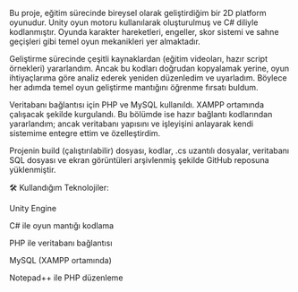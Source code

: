 Bu proje, eğitim sürecinde bireysel olarak geliştirdiğim bir 2D platform oyunudur. Unity oyun motoru kullanılarak oluşturulmuş ve C# diliyle kodlanmıştır. Oyunda karakter hareketleri, engeller, skor sistemi ve sahne geçişleri gibi temel oyun mekanikleri yer almaktadır.

Geliştirme sürecinde çeşitli kaynaklardan (eğitim videoları, hazır script örnekleri) yararlandım. Ancak bu kodları doğrudan kopyalamak yerine, oyun ihtiyaçlarıma göre analiz ederek yeniden düzenledim ve uyarladım. Böylece her adımda temel oyun geliştirme mantığını öğrenme fırsatı buldum.

Veritabanı bağlantısı için PHP ve MySQL kullanıldı. XAMPP ortamında çalışacak şekilde kurgulandı. Bu bölümde ise hazır bağlantı kodlarından yararlandım; ancak veritabanı yapısını ve işleyişini anlayarak kendi sistemime entegre ettim ve özelleştirdim.

Projenin build (çalıştırılabilir) dosyası, kodlar, .cs uzantılı dosyalar, veritabanı SQL dosyası ve ekran görüntüleri arşivlenmiş şekilde GitHub reposuna yüklenmiştir.

🛠 Kullandığım Teknolojiler:

Unity Engine

C# ile oyun mantığı kodlama

PHP ile veritabanı bağlantısı

MySQL (XAMPP ortamında)

Notepad++ ile PHP düzenleme

